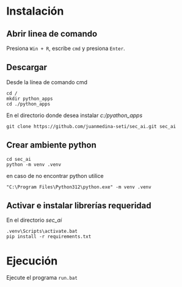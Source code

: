 # Instalación
## Abrir linea de comando 
Presiona `Win + R`, escribe `cmd` y presiona `Enter`.

## Descargar
Desde la línea de comando cmd
```
cd /
mkdir python_apps
cd ./python_apps

```
En el directorio donde desea instalar *c:/pyathon_apps*
```
git clone https://github.com/juanmedina-seti/sec_ai.git sec_ai
```
## Crear ambiente python
```
cd sec_ai
python -m venv .venv

```
en caso de no encontrar python utilice 
```
"C:\Program Files\Python312\python.exe" -m venv .venv
```
## Activar e instalar librerías requeridad
En el directorio *sec_ai*
```
.venv\Scripts\activate.bat
pip install -r requirements.txt
```

# Ejecución
Ejecute el programa `run.bat`
